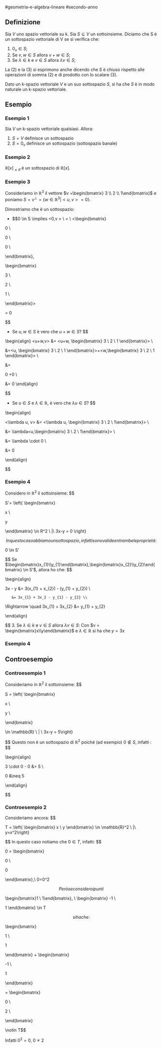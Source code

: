 #geometria-e-algebra-lineare #secondo-anno 

## Definizione

Sia $V$ uno spazio vettoriale su k. Sia $S \subseteq V$ un sottoinsieme. Diciamo che S è un sottospazio vettoriale di V se si verifica che:

1. $0_v \in S$;
2. Se $v, w \in S$ allora $v + w \in S$;
3. Se $\lambda \in k$ e $v \in S$ allora $\lambda v \in S$;

La (2) e la (3) si esprimono anche dicendo che $S$ è chiuso rispetto alle operazioni di somma (2) e di prodotto con lo scalare (3). 

Dato un k-spazio vettoriale $V$ e un suo sottospazio $S$, si ha che $S$ è in modo naturale un k-spazio vettoriale.

## Esempio

### Esempio 1

Sia $V$ un k-spazio vettoriale qualsiasi. Allora:

1. $S = V$ definisce un sottospazio
2. $S = {0_v}$ definisce un sottospazio (sottospazio banale)

### Esempio 2

$\mathbb{R}[x]_{\leq d}$ è un sottospazio di $\mathbb{R} [x]$.

### Esempio 3

Consideriamo in $\mathbb{R} ^3$ il vettore $v =\begin{bmatrix} 3 \\ 2 \\ 1\end{bmatrix}$ e poniamo $S=v^{\perp}=\{w\in\mathbb{R}^{3}|<u,v>=0\}$. 

Dimostriamo che è un sottospazio:

- $$0 \in S \implies <0,v >  \ =  \ <\begin{bmatrix}

0 \\

0 \\

0 \\

\end{bmatrix},

\begin{bmatrix}

3 \\

2 \\

1 \\

\end{bmatrix}>

= 0

$$
- Se $u,w \in S$ è vero che $u+w \in S$?
$$

\begin{align} <u+w,v> &= <u+w, \begin{bmatrix} 3 \\ 2 \\ 1 \end{bmatrix}> \\

&=<u, \begin{bmatrix} 3 \\ 2 \\ 1 \end{bmatrix}>+<w,\begin{bmatrix} 3 \\ 2 \\ 1 \end{bmatrix}> \\

&=

0 +0 \\

&= 0 \end{align}

$$
- Se $u \in S$ e $\lambda \in \mathbb{R}$, è vero che $\lambda u \in S$?
$$

\begin{align}

<\lambda u, v> &= <\lambda u, \begin{bmatrix} 3 \\ 2 \\ 1\end{bmatrix}> \\

&= \lambda<u,\begin{bmatrix} 3 \\ 2 \\ 1\end{bmatrix}> \\

&= \lambda \cdot 0 \\

&= 0

\end{align}

$$
### Esempio 4

Considero in $\mathbb{R}^2$ il sottoinsieme: 
$$

S'= \left\{ \begin{bmatrix}

x \\

y

\end{bmatrix} \in R^2 \ |\ 3x-y = 0 \right\}

$$
In questo caso abbiamo un sottospazio, infatti sono valide entrambe le proprietà: 
$$

0 \in S'

$$
Se $\begin{bmatrix}x_{1}\\y_{1}\end{bmatrix},\begin{bmatrix}x_{2}\\y_{2}\end{bmatrix} \in S'$, allora ho che:
$$

\begin{align}

3x - y &= 3(x_{1} + x_{2}) - (y_{1} + y_{2}) \\

	   &= 3x_{1} + 3x_2 - y_{1} - y_{2} \\

\Rightarrow \quad 3x_{1} + 3x_{2} &= y_{1} + y_{2} 

\end{align}

$$
 3. Se $\lambda \in k$ e $v \in S$ allora $\lambda v \in S$:
		Con $v = \begin{bmatrix}x\\y\end{bmatrix}$ e $\lambda \in \mathbb{R}$ si ha che $y = 3x$ 

### Esempio 4

## Controesempio

### Controesempio 1

Consideriamo in $\mathbb{R}^2$ il sottoinsieme:
$$

S = \left\{ \begin{bmatrix}

x \\

y \\

\end{bmatrix}

\in \mathbb{R} \ | \ 3x-y = 5\right\}

$$
Questo non è un sottospazio di $\mathbb{R}^2$ poiché (ad esempio) $0 \not\in S$, infatti :
$$

\begin{align}

3 \cdot 0 - 0 &= 5 \\

0 &\neq 5

\end{align}

$$
### Controesempio 2

Consideriamo ancora:
$$

T = \left\{ \begin{bmatrix} x \\ y \end{bmatrix} \in \mathbb{R}^2 \ |\ y=x^2\right\}

$$
In questo caso notiamo che $0 \in T$, infatti:
$$

0 = \begin{bmatrix}

0 \\

0

\end{bmatrix},\ 0=0^2

$$
Però se considero i punti 
$$

\begin{bmatrix}1 \\ 1\end{bmatrix}, \ \begin{bmatrix} -1 \\

1 \end{bmatrix} \in T

$$
si ha che:
$$

\begin{bmatrix}

1 \\

1

\end{bmatrix} + \begin{bmatrix}

-1 \\

1

\end{bmatrix}

= \begin{bmatrix}

0 \\

2 \\

\end{bmatrix}

\notin T$$

Infatti $0^2 = 0, \ 0 \neq 2$
